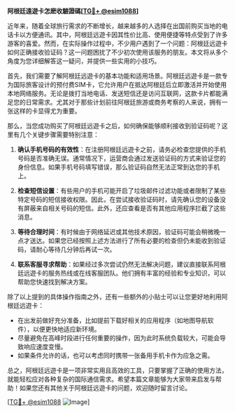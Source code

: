 **阿根廷遠遊卡怎麽收驗證碼[[TG💪+ @esim1088](https://t.me/s/esim1088)]**

近年来，随着全球旅行需求的不断增长，越来越多的人选择在出国前购买当地的电话卡以方便通讯。其中，阿根廷远遊卡因其性价比高、使用便捷等特点受到了许多游客的喜爱。然而，在实际操作过程中，不少用户遇到了一个问题：阿根廷远遊卡如何正确接收验证码？这一问题困扰了不少初次使用该服务的朋友。本文将从多个角度为您详细解答这一疑问，并提供一些实用的小技巧。

首先，我们需要了解阿根廷远遊卡的基本功能和适用场景。阿根廷远遊卡是一款专为国际旅客设计的预付费SIM卡，它允许用户在抵达阿根廷后立即激活并开始使用本地网络服务。无论是拨打当地电话、发送短信还是访问互联网，这款卡片都能满足您的日常需求。尤其对于那些计划前往阿根廷旅游或商务考察的人来说，拥有一张这样的卡显得尤为重要。

那么，当您成功购买了阿根廷远遊卡之后，如何确保能够顺利接收到验证码呢？这里有几个关键步骤需要特别注意：

1. **确认手机号码的有效性**：在注册阿根廷远遊卡之前，请务必检查您提供的手机号码是否准确无误。通常情况下，运营商会通过发送验证码的方式来验证您的身份信息。如果手机号码填写错误，那么验证码自然无法正常到达您的手机上。

2. **检查短信设置**：有些用户的手机可能开启了垃圾邮件过滤功能或者限制了某些特定号码的短信接收权限。因此，在尝试接收验证码时，请先确认您的设备没有屏蔽来自相关号码的短信。此外，还应查看是否有其他应用程序拦截了这些消息。

3. **等待合理时间**：有时候由于网络延迟或其他技术原因，验证码可能会稍微晚一点才送达。如果您已经按照上述方法进行了所有必要的检查但仍未能收到验证码，请耐心等待几分钟后再试一次。

4. **联系客服寻求帮助**：如果经过多次尝试仍然无法解决问题，建议直接联系阿根廷远遊卡的服务热线或在线客服团队。他们拥有丰富的经验和专业知识，可以帮助您快速找到解决方案。

除了以上提到的具体操作指南之外，还有一些额外的小贴士可以让您更好地利用阿根廷远遊卡：

- 在出发前做好充分准备，比如提前下载好相关的应用程序（如地图导航软件），以便更快地适应新环境。
- 尽量避免在高峰时段进行任何重要的操作，因为此时系统负载较大，可能会导致响应速度变慢。
- 如果条件允许的话，也可以考虑同时携带一张备用手机卡作为应急之需。

总之，阿根廷远遊卡是一项非常实用且高效的工具，只要掌握了正确的使用方法，就能轻松应对各种复杂的国际通信需求。希望本篇文章能够为大家带来启发与帮助！如果您还有其他关于阿根廷远遊卡的问题，欢迎随时留言讨论。

[[TG💪+ @esim1088](https://t.me/s/esim1088) ![Image](https://i.postimg.cc/4NQfJmqS/Snipaste-2025-05-13-00-14-12.png)]